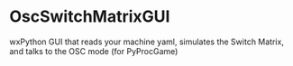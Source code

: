OscSwitchMatrixGUI
==================

wxPython GUI that reads your machine yaml, simulates the Switch Matrix, and talks to the OSC mode (for PyProcGame)
